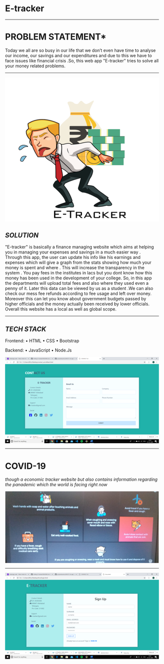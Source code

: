 # E-tracker
-------------------------
# PROBLEM STATEMENT*
 Today we all are so busy in our life that we don’t even have time to analyse our income, our savings and our expenditures and due to this we have to face issues like financial crisis .So, this web app "E-tracker" tries to solve all your money related problems.


-------------------------

![](image/logo.png)


## *SOLUTION*
"E-tracker" is basically a finance managing website which aims at helping you in managing your expenses and savings in a much easier way . 
Through this app, the user can update his info like his earnings and expenses which will give a graph from the stats showing how much your money is spent and where . This will increase the transparency in the system . You pay fees in the institutes in lacs but you dont know how this money has been used in the development of your college. So, in this app the departments will upload total fees and also where they used even a penny of it. Later this data can be viewed by us as a student .We can also check our mess fee refunds according to fee usage and left over money. Moreover this can let you know about government budgets passed by higher officials and the money actually been received by lower officials. Overall this website has a local as well as global scope.

-------------------------

## *TECH STACK*

Frontend:
•	HTML
•	CSS
•	Bootstrap

Backend:
•	JavaScript
•	Node.Js



![](image/Screenshot%20(103).png)

-------------------------


# COVID-19
*though a economic tracker website but also contains information regarding the panademic which the world is facing right now*


![](image/Screenshot%20(104).png)

-------------------------


![](image/Screenshot%20(105).png)

